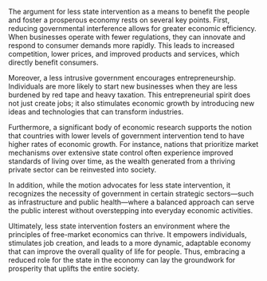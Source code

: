 The argument for less state intervention as a means to benefit the people and foster a prosperous economy rests on several key points. First, reducing governmental interference allows for greater economic efficiency. When businesses operate with fewer regulations, they can innovate and respond to consumer demands more rapidly. This leads to increased competition, lower prices, and improved products and services, which directly benefit consumers.

Moreover, a less intrusive government encourages entrepreneurship. Individuals are more likely to start new businesses when they are less burdened by red tape and heavy taxation. This entrepreneurial spirit does not just create jobs; it also stimulates economic growth by introducing new ideas and technologies that can transform industries.

Furthermore, a significant body of economic research supports the notion that countries with lower levels of government intervention tend to have higher rates of economic growth. For instance, nations that prioritize market mechanisms over extensive state control often experience improved standards of living over time, as the wealth generated from a thriving private sector can be reinvested into society.

In addition, while the motion advocates for less state intervention, it recognizes the necessity of government in certain strategic sectors—such as infrastructure and public health—where a balanced approach can serve the public interest without overstepping into everyday economic activities.

Ultimately, less state intervention fosters an environment where the principles of free-market economics can thrive. It empowers individuals, stimulates job creation, and leads to a more dynamic, adaptable economy that can improve the overall quality of life for people. Thus, embracing a reduced role for the state in the economy can lay the groundwork for prosperity that uplifts the entire society.